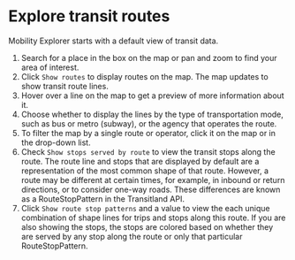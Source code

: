 # Explore transit routes

Mobility Explorer starts with a default view of transit data.

1. Search for a place in the box on the map or pan and zoom to find your area of interest.
2. Click `Show routes` to display routes on the map. The map updates to show transit route lines.
3. Hover over a line on the map to get a preview of more information about it.
4. Choose whether to display the lines by the type of transportation mode, such as bus or metro (subway), or the agency that operates the route.
5. To filter the map by a single route or operator, click it on the map or in the drop-down list. 
6. Check `Show stops served by route` to view the transit stops along the route.
  The route line and stops that are displayed by default are a representation of the most common shape of that route. However, a route may be different at certain times, for example, in inbound or return directions, or to consider one-way roads. These differences are known as a RouteStopPattern in the Transitland API.
7. Click `Show route stop patterns` and a value to view the each unique combination of shape lines for trips and stops along this route.
  If you are also showing the stops, the stops are colored based on whether they are served by any stop along the route or only that particular RouteStopPattern.
